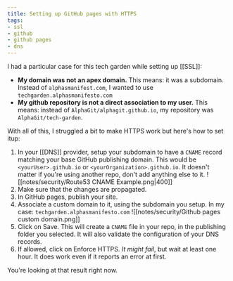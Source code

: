 ```yaml
---
title: Setting up GitHub pages with HTTPS
tags:
- ssl
- github
- github pages
- dns
---
```

I had a particular case for this tech garden while setting up [[SSL]]:

- **My domain was not an apex domain.** This means: it was a subdomain. Instead of `alphasmanifest.com`,  I wanted to use `techgarden.alphasmanifesto.com`
- **My github repository is not a direct association to my user.** This means: instead of `AlphaGit/alphagit.github.io`, my repository was `AlphaGit/tech-garden`.

With all of this, I struggled a bit to make HTTPS work but here's how to set itup:

1. In your [[DNS]] provider, setup your subdomain to have a `CNAME` record matching your base GitHub publishing domain. This would be `<yourUser>.github.io` or `<yourOrganization>.github.io`. It doesn't matter if you're using another repo, don't add anything else to it.
   ![[notes/security/Route53 CNAME Example.png|400]]
2. Make sure that the changes are propagated.
3. In GitHub pages, publish your site.
4. Associate a custom domain to it, using the subdomain you setup. In my case: `techgarden.alphasmanifesto.com`
   ![[notes/security/Github pages custom domain.png]]
5. Click on Save. This will create a `CNAME` file in your repo, in the publishing folder you selected. It will also validate the configuration of your DNS records.
6. If allowed, click on Enforce HTTPS. *It might fail*, but wait at least one hour. It does work even if it reports an error at first.

You're looking at that result right now.